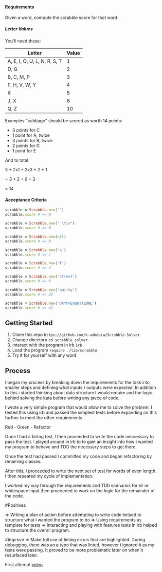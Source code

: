 #### Requirements

Given a word, compute the scrabble score for that word.

##### Letter Values

You'll need these:

| Letter                        | Value  |
| ----                          |  ----  |
| A, E, I, O, U, L, N, R, S, T  |     1  |
| D, G                          |     2  |
| B, C, M, P                    |     3  |
| F, H, V, W, Y                 |     4  |
| K                             |     5  |
| J, X                          |     8  |
| Q, Z                          |     10 |

Examples
"cabbage" should be scored as worth 14 points:

- 3 points for C
- 1 point for A, twice
- 3 points for B, twice
- 2 points for G
- 1 point for E

And to total:

3 + 2x1 + 2x3 + 2 + 1

= 3 + 2 + 6 + 3

= 14

#### Acceptance Criteria

```ruby
scrabble = Scrabble.new('')
scrabble.score # => 0

scrabble = Scrabble.new(" \t\n")
scrabble.score # => 0

scrabble = Scrabble.new(nil)
scrabble.score # => 0

scrabble = Scrabble.new('a')
scrabble.score # => 1

scrabble = Scrabble.new('f')
scrabble.score # => 4

scrabble = Scrabble.new('street')
scrabble.score # => 6

scrabble = Scrabble.new('quirky')
scrabble.score # => 22

scrabble = Scrabble.new('OXYPHENBUTAZONE')
scrabble.score # => 41
```


## Getting Started

1. Clone this repo `https://github.com/k-ankobia/Scrabble-Solver`
2. Change directory `cd scrabble_solver`
4. Interact with the program in irb `irb`
5. Load the program `require ./lib/scrabble`
6. Try it for yourself with any word 

Process 
---------

I began my process by breaking down the requirements for the task into smaller steps and defining what inputs / outputs were expected. In addition to this i started thinking about data structure I would require and the logic behind solving the kata before writing any piece of code. 

I wrote a very simple program that would allow me to solve the problem. I tested this using irb and passed the simplest tests before expanding on this further to meet the other requirements. 

Red - Green - Refactor 

Once I had a failing test, I then proceeded to write the code neccessary to pass the test.
I played around in irb to to gain an insight into how i wanted my program to behave and TDD the necessary steps to get there. 

Once the test had passed I committed my code and began refactoring by renaming classes.  

After this, I proceeded to write the next set of test for words of even length. I then repeated my cycle of implementation.

I worked my way through the requirements and TDD scenarios for nil or whitespace input then proceeded to work on the logic for the remainder of the code.

#Positives
 
 => Writing a plan of action before attempting to write code helped to structure what I wanted the program to do
 => Using requirements as template for tests
 => Interacting and playing with features tests in irb helped to structure the overall program. 

 #Improve 
 => Make full use of linting errors that are highlighted. During debugging, there was an a typo that was linted, however i ignored it as my tests were passing. It proved to be more problematic later on when it resurfaced later. 


 First attempt 
 [video](https://drive.google.com/file/d/1D94aoPZZMhGK6AEgWYn39jpLDnnkcrj9/view?usp=sharing)





